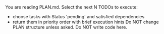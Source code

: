 You are reading PLAN.md. Select the next N TODOs to execute:
- choose tasks with Status 'pending' and satisfied dependencies
- return them in priority order with brief execution hints
Do NOT change PLAN structure unless asked. Do NOT write code here.